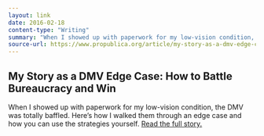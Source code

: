 ```yaml
---
layout: link
date: 2016-02-18
content-type: "Writing"
summary: "When I showed up with paperwork for my low-vision condition, the DMV was totally baffled. Here’s how I walked them through an edge case and how you can use the strategies yourself."
source-url: https://www.propublica.org/article/my-story-as-a-dmv-edge-case-how-to-battle-bureaucracy-and-win
---
```


## My Story as a DMV Edge Case: How to Battle Bureaucracy and Win

When I showed up with paperwork for my low-vision condition, the DMV was totally baffled. Here’s how I walked them through an edge case and how you can use the strategies yourself. [Read the full story.](https://www.propublica.org/article/my-story-as-a-dmv-edge-case-how-to-battle-bureaucracy-and-win)
